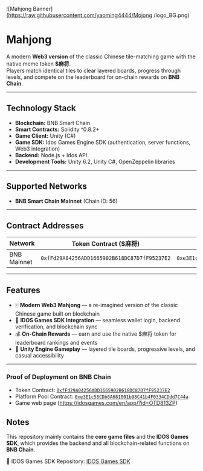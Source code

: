 ![Mahjong Banner](https://raw.githubusercontent.com/yaoming4444/Mojong /logo_BG.png)

# Mahjong
A modern **Web3 version** of the classic Chinese tile-matching game with the native meme token **$麻将**.  
Players match identical tiles to clear layered boards, progress through levels, and compete on the leaderboard for on-chain rewards on **BNB Chain**.  


---

## Technology Stack
- **Blockchain:** BNB Smart Chain 
- **Smart Contracts:** Solidity ^0.8.2+  
- **Game Client:** Unity (C#)  
- **Game SDK:** Idos Games Engine SDK (authentication, server functions, Web3 integration)  
- **Backend:** Node.js + Idos API  
- **Development Tools:** Unity 6.2, Unity C#, OpenZeppelin libraries  

---

## Supported Networks
- **BNB Smart Chain Mainnet** (Chain ID: 56)  

---

## Contract Addresses

| Network     | Token Contract ($麻将)                    | Platform Pool Contract                       | Notes            |
|-------------|--------------------------------------------|----------------------------------------------|------------------|
| BNB Mainnet | `0xfFd29A04256ADD1665902B618DC87D7fF95237E2` | `0xe3E1c58CDb6A681001b98C41b4F0334CDdd7C44a` | Live deployment  |

---

## Features
- 🀄 **Modern Web3 Mahjong** — a re-imagined version of the classic Chinese game built on blockchain  
- 🔗 **IDOS Games SDK Integration** — seamless wallet login, backend verification, and blockchain sync  
- 💰 **On-Chain Rewards** — earn and use the native $麻将 token for leaderboard rankings and events  
- 🧩 **Unity Engine Gameplay** — layered tile boards, progressive levels, and casual accessibility  
---

### Proof of Deployment on BNB Chain
- Token Contract: [`0xfFd29A04256ADD1665902B618DC87D7fF95237E2`](https://bscscan.com/token/0xfFd29A04256ADD1665902B618DC87D7fF95237E2)  
- Platform Pool Contract: [`0xe3E1c58CDb6A681001b98C41b4F0334CDdd7C44a`](https://bscscan.com/address/0xe3E1c58CDb6A681001b98C41b4F0334CDdd7C44a)
- Game web page (https://idosgames.com/en/app/?id=OTD813ZP)

## Notes

This repository mainly contains the **core game files** and the **IDOS Games SDK**, which provides the backend and all blockchain-related functions on **BNB Chain**.

🔗 IDOS Games SDK Repository: [IDOS Games SDK](https://github.com/iDos-Games/iDos-Games-Engine-Unity-SDK)  
